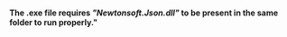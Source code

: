 #### The .exe file requires _"Newtonsoft.Json.dll"_ to be present in the same folder to run properly."

